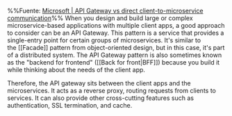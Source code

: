 %%Fuente: [Microsoft | API Gateway vs direct client-to-microservice communication](https://learn.microsoft.com/en-us/dotnet/architecture/microservices/architect-microservice-container-applications/direct-client-to-microservice-communication-versus-the-api-gateway-pattern)%%
When you design and build large or complex microservice-based applications with multiple client apps, a good approach to consider can be an API Gateway. This pattern is a service that provides a single-entry point for certain groups of microservices. It's similar to the [[Facade]] pattern from object-oriented design, but in this case, it's part of a distributed system. The API Gateway pattern is also sometimes known as the "backend for frontend" ([[Back for front|BFF]]) because you build it while thinking about the needs of the client app.

Therefore, the API gateway sits between the client apps and the microservices. It acts as a reverse proxy, routing requests from clients to services. It can also provide other cross-cutting features such as authentication, SSL termination, and cache.